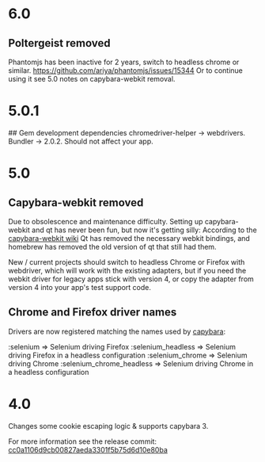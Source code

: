# 6.0

## Poltergeist removed

Phantomjs has been inactive for 2 years, switch to headless chrome or similar.
https://github.com/ariya/phantomjs/issues/15344
Or to continue using it see 5.0 notes on capybara-webkit removal.

# 5.0.1

## Gem development dependencies
chromedriver-helper -> webdrivers. Bundler -> 2.0.2. Should not affect your app.

# 5.0

## Capybara-webkit removed

Due to obsolescence and maintenance difficulty.
Setting up capybara-webkit and qt has never been fun, but now it's getting
silly: According to the [capybara-webkit wiki](https://github.com/thoughtbot/capybara-webkit/wiki/Installing-Qt-and-compiling-capybara-webkit) Qt has removed the necessary webkit bindings, and homebrew has removed the old version of qt that still had them.

New / current projects should switch to headless Chrome or Firefox with webdriver, which will work with the existing adapters, but if you need the webkit driver for legacy apps stick with version 4, or copy the adapter from version 4 into your app's test support code.

## Chrome and Firefox driver names

Drivers are now registered matching the names used by [capybara](https://github.com/teamcapybara/capybara):

:selenium => Selenium driving Firefox
:selenium_headless => Selenium driving Firefox in a headless configuration
:selenium_chrome => Selenium driving Chrome
:selenium_chrome_headless => Selenium driving Chrome in a headless configuration

# 4.0

Changes some cookie escaping logic & supports capybara 3.

For more information see the release commit: [cc0a1106d9cb00827aeda3301f5b75d6d10e80ba](https://github.com/nruth/show_me_the_cookies/commit/cc0a1106d9cb00827aeda3301f5b75d6d10e80ba)
